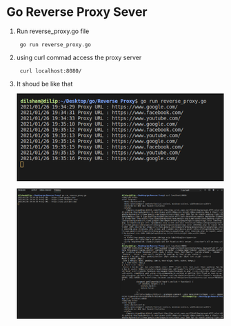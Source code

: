 # Go Reverse Proxy Sever


1) Run reverse_proxy.go file
  
        go run reverse_proxy.go

2) using curl commad  access the proxy server 
    
        curl localhost:8080/

3) It shoud be like that 

      ![alt text](https://github.com/DilshanDilipudara/GoReverseProxySever/blob/main/ScreenShot_proxy.png)

      ![alt text](https://github.com/DilshanDilipudara/GoReverseProxySever/blob/main/ScreenShot_proxy_server_logs.png)
